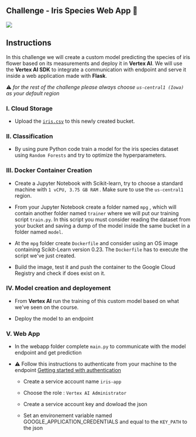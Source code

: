 ## Challenge - Iris Species Web App 🌺

![](https://unsplash.com/photos/y4xISRK8TUg/download?ixid=MnwxMjA3fDB8MXxzZWFyY2h8NHx8aXJpc3xlbnwwfHx8fDE2NDk2MzIzMTM&force=true&w=1920)

## Instructions

In this challenge we will create a custom model predicting the species of iris flower based on its measurements and deploy it in **Vertex AI**. We will use the **Vertex AI SDK** to integrate a communication with endpoint and serve it inside a web application made with **Flask**.

⚠️ *for the rest of the challenge please always choose `us-central1 (Iowa)` as your default region*

### I. Cloud Storage

- Upload the [`iris.csv`](https://drive.google.com/drive/folders/11OYMKS1bBJVEXj260aGPk7iOCi4xeji1?usp=sharing) to this newly created bucket.
  
### II. Classification

+ By using pure Python code train a model for the iris species dataset using `Random Forests` and try to optimize the hyperparameters.

### III. Docker Container Creation

- Create a Jupyter Notebook with Scikit-learn, try to choose a standard machine with `1 vCPU, 3.75 GB RAM` . Make sure to use the `us-central1` region.

- From your Jupyter Notebook create a folder named `mpg` ,  which will contain another folder named `trainer` where we will put our training script `train.py`. In this script you must consider reading the dataset from your bucket and saving a dump of the model inside the same bucket in a folder named `model`.

- At the `mpg` folder create `Dockerfile` and consider using an OS image containing Scikit-Learn version 0.23. The `Dockerfile` has to execute the script we've just created.

- Build the image, test it and push the container to the Google Cloud Registry and check if does exist on it.

### IV. Model creation and deployement

+ From **Vertex AI** run the training of this custom model based on what we've seen on the course.

+ Deploy the model to an endpoint

### V. Web App

+ In the webapp folder complete `main.py` to communicate with the model endpoint and get prediction

+ ⚠️ Follow this instructions to authenticate from your machine to the endpoint [Getting started with authentication](https://cloud.google.com/docs/authentication/getting-started)
  
  + Create a service account name `iris-app`
  
  + Choose the role : `Vertex AI Administrator`
  
  + Create a service account key and dowload the json
  
  + Set an environement variable named GOOGLE_APPLICATION_CREDENTIALS and equal to the `KEY_PATH` to the json
